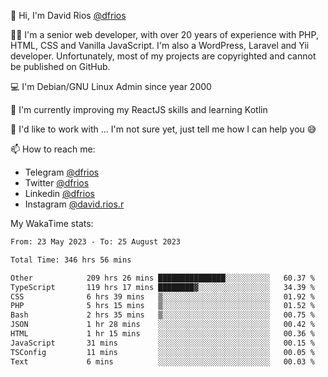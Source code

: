 👋 Hi, I'm David Rios [@dfrios](https://github.com/dfrios)

👨‍💻 I'm a senior web developer, with over 20 years of experience with PHP, HTML, CSS and Vanilla JavaScript. I'm also a WordPress, Laravel and Yii developer. Unfortunately, most of my projects are copyrighted and cannot be published on GitHub.

💻 I'm Debian/GNU Linux Admin since year 2000

🌱 I'm currently improving my ReactJS skills and learning Kotlin

💞️ I'd like to work with ... I'm not sure yet, just tell me how I can help you 😅


📫 How to reach me:
* Telegram [@dfrios](https://t.me/dfrios)
* Twitter [@dfrios](https://twitter.com/dfrios)
* Linkedin [@dfrios](https://linkedin.com/in/dfrios)
* Instagram [@david.rios.r](https://instagram.com/david.rios.r)



My WakaTime stats:
<!--START_SECTION:waka-->

```txt
From: 23 May 2023 - To: 25 August 2023

Total Time: 346 hrs 56 mins

Other            209 hrs 26 mins ███████████████░░░░░░░░░░   60.37 %
TypeScript       119 hrs 17 mins ████████▓░░░░░░░░░░░░░░░░   34.39 %
CSS              6 hrs 39 mins   ▒░░░░░░░░░░░░░░░░░░░░░░░░   01.92 %
PHP              5 hrs 15 mins   ▒░░░░░░░░░░░░░░░░░░░░░░░░   01.52 %
Bash             2 hrs 35 mins   ▒░░░░░░░░░░░░░░░░░░░░░░░░   00.75 %
JSON             1 hr 28 mins    ░░░░░░░░░░░░░░░░░░░░░░░░░   00.42 %
HTML             1 hr 15 mins    ░░░░░░░░░░░░░░░░░░░░░░░░░   00.36 %
JavaScript       31 mins         ░░░░░░░░░░░░░░░░░░░░░░░░░   00.15 %
TSConfig         11 mins         ░░░░░░░░░░░░░░░░░░░░░░░░░   00.05 %
Text             6 mins          ░░░░░░░░░░░░░░░░░░░░░░░░░   00.03 %
```

<!--END_SECTION:waka-->
